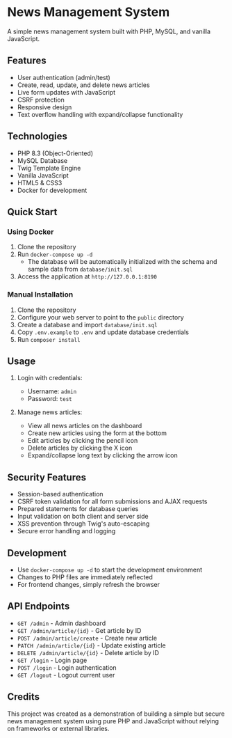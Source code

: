 # News Management System

A simple news management system built with PHP, MySQL, and vanilla JavaScript.

## Features

- User authentication (admin/test)
- Create, read, update, and delete news articles
- Live form updates with JavaScript
- CSRF protection
- Responsive design
- Text overflow handling with expand/collapse functionality

## Technologies

- PHP 8.3 (Object-Oriented)
- MySQL Database
- Twig Template Engine
- Vanilla JavaScript
- HTML5 & CSS3
- Docker for development

## Quick Start

### Using Docker

1. Clone the repository
2. Run `docker-compose up -d` 
   - The database will be automatically initialized with the schema and sample data from `database/init.sql`
3. Access the application at `http://127.0.0.1:8190`

### Manual Installation

1. Clone the repository
2. Configure your web server to point to the `public` directory
3. Create a database and import `database/init.sql`
4. Copy `.env.example` to `.env` and update database credentials
5. Run `composer install`

## Usage

1. Login with credentials:
   - Username: `admin`
   - Password: `test`

2. Manage news articles:
   - View all news articles on the dashboard
   - Create new articles using the form at the bottom
   - Edit articles by clicking the pencil icon
   - Delete articles by clicking the X icon
   - Expand/collapse long text by clicking the arrow icon

## Security Features

- Session-based authentication
- CSRF token validation for all form submissions and AJAX requests
- Prepared statements for database queries
- Input validation on both client and server side
- XSS prevention through Twig's auto-escaping
- Secure error handling and logging

## Development

- Use `docker-compose up -d` to start the development environment
- Changes to PHP files are immediately reflected
- For frontend changes, simply refresh the browser

## API Endpoints

- `GET /admin` - Admin dashboard
- `GET /admin/article/{id}` - Get article by ID
- `POST /admin/article/create` - Create new article
- `PATCH /admin/article/{id}` - Update existing article
- `DELETE /admin/article/{id}` - Delete article by ID
- `GET /login` - Login page
- `POST /login` - Login authentication
- `GET /logout` - Logout current user

## Credits

This project was created as a demonstration of building a simple but secure news management system using pure PHP and JavaScript without relying on frameworks or external libraries.
